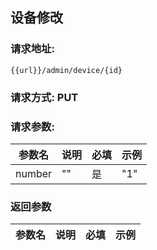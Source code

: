 ## 设备修改
### 请求地址:
```
{{url}}/admin/device/{id}
```
### 请求方式: PUT  
### 请求参数:  

|参数名|说明|必填|示例|  
 |---|---|---|---|  
|number|""|是|"1"|  
### 返回参数  

|参数名|说明|必填|示例|  
 |---|---|---|---|  

